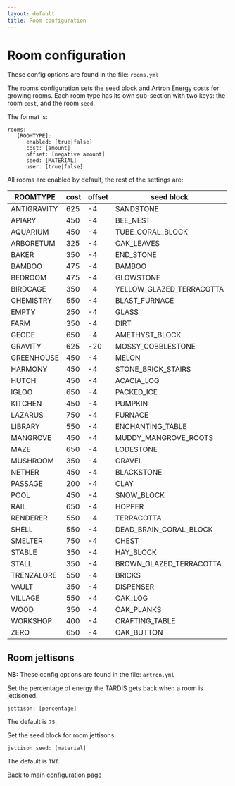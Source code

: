 ```yaml
---
layout: default
title: Room configuration
---
```


# Room configuration

These config options are found in the file: `rooms.yml`

The rooms configuration sets the seed block and Artron Energy costs for growing rooms. Each room type has its own
sub-section with two keys: the room `cost`, and the room `seed`.

The format is:

    rooms:
       [ROOMTYPE]:
          enabled: [true|false]
          cost: [amount]
          offset: [negative amount]
          seed: [MATERIAL]
          user: [true|false]

All rooms are enabled by default, the rest of the settings are:

| ROOMTYPE    | cost | offset | seed block               |
|-------------|------|--------|--------------------------|
| ANTIGRAVITY | 625  | -4     | SANDSTONE                |
| APIARY      | 450  | -4     | BEE_NEST                 |
| AQUARIUM    | 450  | -4     | TUBE_CORAL_BLOCK         |
| ARBORETUM   | 325  | -4     | OAK_LEAVES               |
| BAKER       | 350  | -4     | END_STONE                |
| BAMBOO      | 475  | -4     | BAMBOO                   |
| BEDROOM     | 475  | -4     | GLOWSTONE                |
| BIRDCAGE    | 350  | -4     | YELLOW_GLAZED_TERRACOTTA |
| CHEMISTRY   | 550  | -4     | BLAST_FURNACE            |
| EMPTY       | 250  | -4     | GLASS                    |
| FARM        | 350  | -4     | DIRT                     |
| GEODE       | 650  | -4     | AMETHYST_BLOCK           |
| GRAVITY     | 625  | -20    | MOSSY_COBBLESTONE        |
| GREENHOUSE  | 450  | -4     | MELON                    |
| HARMONY     | 450  | -4     | STONE_BRICK_STAIRS       |
| HUTCH       | 450  | -4     | ACACIA_LOG               |
| IGLOO       | 650  | -4     | PACKED_ICE               |
| KITCHEN     | 450  | -4     | PUMPKIN                  |
| LAZARUS     | 750  | -4     | FURNACE                  |
| LIBRARY     | 550  | -4     | ENCHANTING_TABLE         |
| MANGROVE    | 450  | -4     | MUDDY_MANGROVE_ROOTS     |
| MAZE        | 650  | -4     | LODESTONE                |
| MUSHROOM    | 350  | -4     | GRAVEL                   |
| NETHER      | 450  | -4     | BLACKSTONE               |
| PASSAGE     | 200  | -4     | CLAY                     |
| POOL        | 450  | -4     | SNOW_BLOCK               |
| RAIL        | 650  | -4     | HOPPER                   |
| RENDERER    | 550  | -4     | TERRACOTTA               |
| SHELL       | 550  | -4     | DEAD_BRAIN_CORAL_BLOCK   |
| SMELTER     | 750  | -4     | CHEST                    |
| STABLE      | 350  | -4     | HAY_BLOCK                |
| STALL       | 350  | -4     | BROWN_GLAZED_TERRACOTTA  |
| TRENZALORE  | 550  | -4     | BRICKS                   |
| VAULT       | 350  | -4     | DISPENSER                |
| VILLAGE     | 550  | -4     | OAK_LOG                  |
| WOOD        | 350  | -4     | OAK_PLANKS               |
| WORKSHOP    | 400  | -4     | CRAFTING_TABLE           |
| ZERO        | 650  | -4     | OAK_BUTTON               |

## Room jettisons

**NB:** These config options are found in the file: `artron.yml`

Set the percentage of energy the TARDIS gets back when a room is jettisoned.

    jettison: [percentage]

The default is `75`.

Set the seed block for room jettisons.

    jettison_seed: [material]

The default is `TNT`.

[Back to main configuration page](configuration.html)

